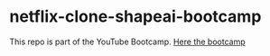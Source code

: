 # netflix-clone-shapeai-bootcamp

This repo is part of the YouTube Bootcamp. 
[Here the bootcamp](https://www.youtube.com/watch?v=Gy3gd2pB1Xc)
